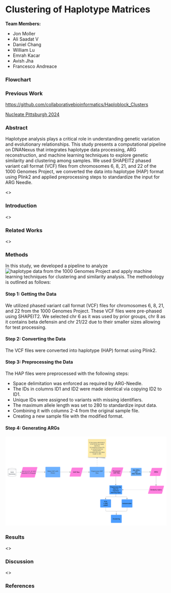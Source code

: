 # Clustering of Haplotype Matrices

**Team Members:** 

- Jon Moller
- Ali Saadat V
- Daniel Chang
- William Lu
- Emrah Kacar
- Avish Jha
- Francesco Andreace

### Flowchart

<!-- ![CMU hackathon group 1 lucidchart](https://github.com/user-attachments/assets/de67dcf8-faa6-4e37-90f7-c5f1a2e6d4a0) -->

### Previous Work
https://github.com/collaborativebioinformatics/Haploblock_Clusters


[Nucleate Pittsburgh 2024](https://github.com/ShijieTang/BioHack_Haplotype)


### Abstract

Haplotype analysis plays a critical role in understanding genetic variation and evolutionary relationships. This study presents a computational pipeline on DNANexus that integrates haplotype data processing, ARG reconstruction, and machine learning techniques to explore genetic similarity and clustering among samples. We used SHAPEIT2 phased variant call format (VCF) files from chromosomes 6, 8, 21, and 22 of the 1000 Genomes Project, we converted the data into haplotype (HAP) format using Plink2 and applied preprocessing steps to standardize the input for ARG Needle.

<<TBD>>

### Introduction

<<TBD>>

### Related Works

<<TBD>>

### Methods

In this study, we developed a pipeline to analyze ![haplotype data from the 1000 Genomes Project](https://ftp.1000genomes.ebi.ac.uk/vol1/ftp/release/20130502/) and apply machine learning techniques for clustering and similarity analysis. The methodology is outlined as follows:

#### Step 1: Getting the Data

We utilized phased variant call format (VCF) files for chromosomes 6, 8, 21, and 22 from the 1000 Genomes Project. These VCF files were pre-phased using SHAPEIT2. We selected chr 6 as it was used by prior groups, chr 8 as it contains beta defensin and chr 21/22 due to their smaller sizes allowing for test processing.

#### Step 2: Converting the Data

The VCF files were converted into haplotype (HAP) format using Plink2. 

#### Step 3: Preprocessing the Data

The HAP files were preprocessed with the following steps:

- Space delimitation was enforced as required by ARG-Needle.
- The IDs in columns ID1 and ID2 were made identical via copying ID2 to ID1.
- Unique IDs were assigned to variants with missing identifiers.
- The maximum allele length was set to 280 to standardize input data.
- Combining it with columns 2-4 from the original sample file.
- Creating a new sample file with the modified format.

#### Step 4: Generating ARGs

![image](flowchart.png)

### Results

<<TBD>>

### Discussion

<<TBD>>

### References
